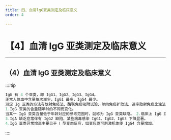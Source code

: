 ```yaml
---
title: 四、血清lgG亚类测定及临床意义
order: 4

---
```


# 【4】血清 IgG 亚类测定及临床意义

<kaodian :text="'免疫学检验记忆卡'" />

<!-- ###### 第十八章 体液免疫球蛋白测定

> 临床免疫学检验 -->

<beitiM/>

---

## （4）血清 IgG 亚类测定及临床意义

<son :text="'免疫学检验记忆卡'" text211="（4）血清IgG 亚类测定及临床意义" :textOption="[['了解','专业实践能力'],['了解','专业实践能力'],['掌握','专业实践能力']]" />

::::tip

```js
IgG 有 4 个亚类，即 IgG1、IgG2、IgG3、IgG4。
正常人体血中含量依次减少，IgG1 最多，IgG4 最少。
测定 Ig 亚类的方法有放射免疫法、酶联免疫吸附试验、单向免疫扩散法、速率散射免疫比浊法。临床常选用酶联免疫吸附试验进行测定。
1.IgG 亚类的含量随年龄的不同而变化。
当某一 IgG 亚类含量低于年龄对应的参考范围时，就称为 IgG 亚类缺陷。 2.临床上 IgG 亚类缺陷可表现为反复呼吸道感染、腹泻、中耳炎、鼻窦炎、支气管扩张以及哮喘。
3.IgA 缺乏症常伴有 IgG2 缺陷，某些病毒感染 IgG1、IgG2、IgG3 下降显著。
4.IgG 亚类异常增高主要见于 Ⅰ 型变态反应，如变应原可刺激机体使 IgG4 含量增加。
```

::::

